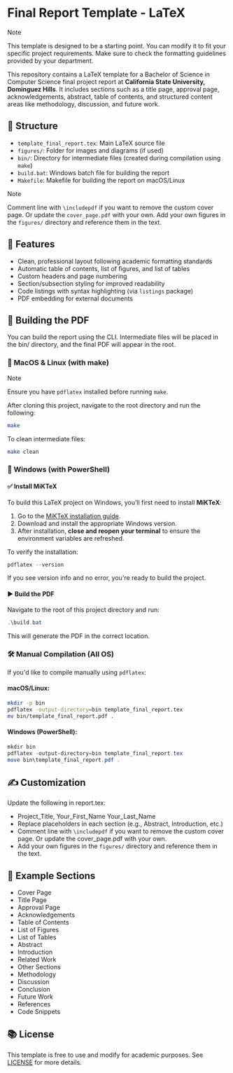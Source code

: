 # Final Report Template - LaTeX

> [!NOTE]
>
> This template is designed to be a starting point. You can modify it to fit your specific project requirements.
> Make sure to check the formatting guidelines provided by your department.

This repository contains a LaTeX template for a Bachelor of Science in Computer Science final project report at **California State University, Dominguez Hills**. It includes sections such as a title page, approval page, acknowledgements, abstract, table of contents, and structured content areas like methodology, discussion, and future work.

## 📁 Structure

- `template_final_report.tex`: Main LaTeX source file
- `figures/`: Folder for images and diagrams (if used)
- `bin/`: Directory for intermediate files (created during compilation using `make`)
- `build.bat`: Windows batch file for building the report
- `Makefile`: Makefile for building the report on macOS/Linux

> [!NOTE]
>
> Comment line with `\includepdf` if you want to remove the custom cover page. Or update the `cover_page.pdf` with your own.
> Add your own figures in the `figures/` directory and reference them in the text.

## 📌 Features

- Clean, professional layout following academic formatting standards
- Automatic table of contents, list of figures, and list of tables
- Custom headers and page numbering
- Section/subsection styling for improved readability
- Code listings with syntax highlighting (via `listings` package)
- PDF embedding for external documents

## 🚀 Building the PDF

You can build the report using the CLI. Intermediate files will be placed in the bin/ directory, and the final PDF will appear in the root.

### 🔧 MacOS & Linux (with make)
> [!NOTE]
> 
>  Ensure you have `pdflatex` installed before running `make`.

After cloning this project, navigate to the root directory and run the following:
```bash
make
```
To clean intermediate files:

```bash
make clean
```

### 🔧 Windows (with PowerShell)

#### ✅ Install MiKTeX
To build this LaTeX project on Windows, you’ll first need to install **MiKTeX**:

1. Go to the [MiKTeX installation guide](https://miktex.org/howto/deploy-miktex).
2. Download and install the appropriate Windows version.
3. After installation, **close and reopen your terminal** to ensure the environment variables are refreshed.

To verify the installation:

```powershell
pdflatex --version
```

If you see version info and no error, you're ready to build the project.
#### ▶️ Build the PDF

Navigate to the root of this project directory and run:
```powershell
.\build.bat
```
This will generate the PDF in the correct location.

### 🛠️ Manual Compilation (All OS)

If you'd like to compile manually using `pdflatex`:

#### macOS/Linux:
```bash
mkdir -p bin
pdflatex -output-directory=bin template_final_report.tex
mv bin/template_final_report.pdf .
```
#### Windows (PowerShell):

```powershell
mkdir bin
pdflatex -output-directory=bin template_final_report.tex
move bin\template_final_report.pdf .
```

## ✍️ Customization

Update the following in report.tex:

- Project_Title, Your_First_Name Your_Last_Name
- Replace placeholders in each section (e.g., Abstract, Introduction, etc.)
- Comment line with `\includepdf` if you want to remove the custom cover page. Or update the cover_page.pdf with your own.
- Add your own figures in the `figures/` directory and reference them in the text.

## 📄 Example Sections

- Cover Page
- Title Page
- Approval Page
- Acknowledgements
- Table of Contents
- List of Figures
- List of Tables
- Abstract
- Introduction
- Related Work
- Other Sections
- Methodology
- Discussion
- Conclusion
- Future Work
- References
- Code Snippets

## 📚 License

This template is free to use and modify for academic purposes. 
See [LICENSE](LICENSE) for more details.
